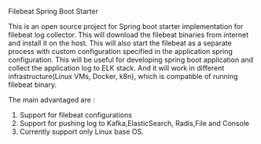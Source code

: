 
Filebeat Spring Boot Starter

This is an open source project for Spring boot starter implementation for filebeat log collector. 
This will download the filebeat binaries from internet and install it on the host. 
This will also start the filebeat as a separate process with custom configuration specified in the application spring configuration.
This will be useful for developing spring boot application and collect the application log to ELK stack.
And it will work in different infrastructure(Linux VMs, Docker, k8n), which is compatible of running filebeat binary.

The main advantaged are :
1) Support for filebeat configurations 
2) Support for pushing log to Kafka,ElasticSearch, Radis,File and Console
3) Currently support only Linux base OS.	
	
	
	  
	  
	
		